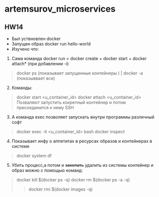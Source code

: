 # artemsurov_microservices
## HW14
* Был уствновлен docker
* Запущен образ docker run hello-world
* Изучено что:
1. Сама команда docker run = docker create + docker start + docker attach* (при добавлении -i)
>docker ps (показывает запущенные контейнеры ) | docker -a (показыввает все)

2. Команды: 
> docker start <u_container_id>
> docker attach <u_container_id>
Позваляют запустить кокретный контейнер и потом присоединится к нему SSH

3. А команда exec позволяет запускать внутри программы различный софт
> docker exec -it <u_container_id> bash
> docker inspect

4. Показывает инфу о аппетитах в ресурсах образов и контейнерах в системе
> docker system df 

5. Убить процесс,а потом и ~~закопать~~ удалить из системы контейнер и образ можно с помощью команд:
> docker kill $(docker ps -q)
> docker rm $(docker ps -a -q)
> >docker rmi $(docker images -q)